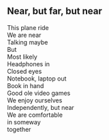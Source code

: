 ## Near, but far, but near
This plane ride  
We are near  
Talking maybe  
But  
Most likely  
Headphones in  
Closed eyes  
Notebook, laptop out  
Book in hand  
Good ole video games  
We enjoy ourselves  
Independently, but near  
We are comfortable  
in someway  
together